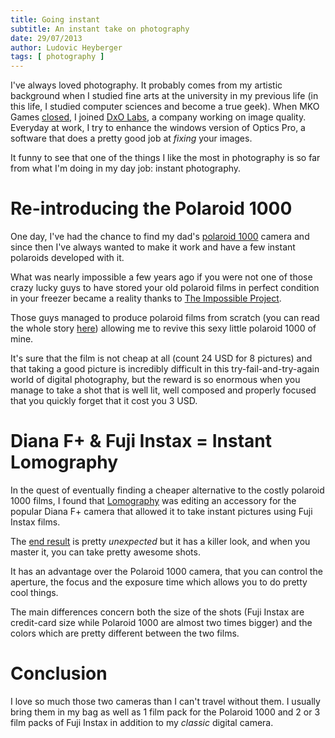 ```yaml
---
title: Going instant
subtitle: An instant take on photography
date: 29/07/2013
author: Ludovic Heyberger
tags: [ photography ]
---
```


I've always loved photography. It probably comes from my artistic background when I studied fine arts at the university in my previous life (in this life, I studied computer sciences and become a true geek). When MKO Games [closed](./about.html), I joined [DxO Labs](http://dxo.com), a company working on image quality. Everyday at work, I try to enhance the windows version of Optics Pro, a software that does a pretty good job at _fixing_ your images.

It funny to see that one of the things I like the most in photography is so far from what I'm doing in my day job: instant photography.

# Re-introducing the Polaroid 1000

One day, I've had the chance to find my dad's [polaroid 1000](http://www.google.com/search?q=polaroid+1000&tbm=isch) camera and since then I've always wanted to make it work and have a few instant polaroids developed with it.

What was nearly impossible a few years ago if you were not one of those crazy lucky guys to have stored your old polaroid films in perfect condition in your freezer became a reality thanks to [The Impossible Project](http://www.the-impossible-project.com).

Those guys managed to produce polaroid films from scratch (you can read the whole story [here](http://www.the-impossible-project.com/about)) allowing me to revive this sexy little polaroid 1000 of mine.

It's sure that the film is not cheap at all (count 24 USD for 8 pictures) and that taking a good picture is incredibly difficult in this try-fail-and-try-again world of digital photography, but the reward is so enormous when you manage to take a shot that is well lit, well composed and properly focused that you quickly forget that it cost you 3 USD.

# Diana F+ & Fuji Instax = Instant Lomography

In the quest of eventually finding a cheaper alternative to the costly polaroid 1000 films, I found that [Lomography](http://www.lomography.com) was editing an accessory for the popular Diana F+ camera that allowed it to take instant pictures using Fuji Instax films.

The [end result](http://www.google.com/search?q=diana+instant+back&tbm=isch) is pretty _unexpected_ but it has a killer look, and when you master it, you can take pretty awesome shots.

It has an advantage over the Polaroid 1000 camera, that you can control the aperture, the focus and the exposure time which allows you to do pretty cool things.

The main differences concern both the size of the shots (Fuji Instax are credit-card size while Polaroid 1000 are almost two times bigger) and the colors which are pretty different between the two films.

# Conclusion

I love so much those two cameras than I can't travel without them. I usually bring them in my bag as well as 1 film pack for the Polaroid 1000 and 2 or 3 film packs of Fuji Instax in addition to my _classic_ digital camera.
